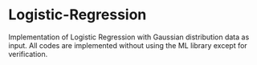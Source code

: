 # Logistic-Regression
Implementation of Logistic Regression with Gaussian distribution data as input.
All codes are implemented without using the ML library except for verification.
